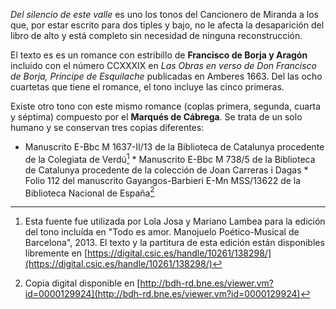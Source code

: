 *Del silencio de este valle* es uno los tonos del Cancionero de
Miranda a los que, por estar escrito para dos tiples y bajo, no le
afecta la desaparición del libro de alto y está completo sin necesidad
de ninguna reconstrucción.

El texto es es un romance con estribillo de **Francisco de Borja y
Aragón** incluido con el número CCXXXIX en *Las Obras en verso de Don
Francisco de Borja, Principe de Esquilache* publicadas en Amberes 1663.
Del las ocho cuartetas que tiene el romance, el tono incluye las cinco
primeras.

Existe otro tono con este mismo romance (coplas primera, segunda, cuarta
y séptima) compuesto por el **Marqués de Cábrega**. Se trata de un
solo humano y se conservan tres copias diferentes:

* Manuscrito E-Bbc M 1637-II/13 de la Biblioteca de Catalunya
procedente de la Colegiata de Verdú[^1] * Manuscrito E-Bbc M 738/5
de la Biblioteca de Catalunya procedente de la colección de Joan
Carreras i Dagas * Folio 112 del manuscrito Gayangos-Barbieri E-Mn
MSS/13622 de la Biblioteca Nacional de España[^2]

[^1]: Esta fuente fue utilizada por Lola Josa y Mariano Lambea para
la edición del tono incluída en "Todo es amor. Manojuelo
Poético-Musical de Barcelona", 2013. El texto y la partitura de esta
edición están disponibles libremente en
[https://digital.csic.es/handle/10261/138298/](https://digital.csic.es/handle/10261/138298/)
[^2]: Copia digital disponible en
[http://bdh-rd.bne.es/viewer.vm?id=0000129924](http://bdh-rd.bne.es/viewer.vm?id=0000129924)

